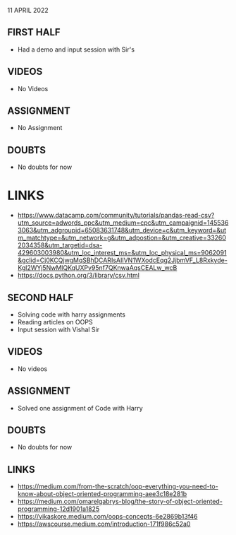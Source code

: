 11 APRIL 2022

## FIRST HALF

- Had a demo and input session with Sir's

## VIDEOS

- No Videos

## ASSIGNMENT

- No Assignment

## DOUBTS

- No doubts for now

# LINKS

- https://www.datacamp.com/community/tutorials/pandas-read-csv?utm_source=adwords_ppc&utm_medium=cpc&utm_campaignid=1455363063&utm_adgroupid=65083631748&utm_device=c&utm_keyword=&utm_matchtype=&utm_network=g&utm_adpostion=&utm_creative=332602034358&utm_targetid=dsa-429603003980&utm_loc_interest_ms=&utm_loc_physical_ms=9062091&gclid=Cj0KCQjwgMqSBhDCARIsAIIVN1WXodcEqg2JjbmVF_L8Rxkyde-Kgl2WYj5NwMlQKqUXPv95nf7QKnwaAqsCEALw_wcB
- https://docs.python.org/3/library/csv.html

## SECOND HALF

- Solving code with harry assignments
- Reading articles on OOPS
- Input session with Vishal Sir

## VIDEOS

- No videos

## ASSIGNMENT

- Solved one assignment of Code with Harry

## DOUBTS

- No doubts for now

## LINKS

- https://medium.com/from-the-scratch/oop-everything-you-need-to-know-about-object-oriented-programming-aee3c18e281b
- https://medium.com/omarelgabrys-blog/the-story-of-object-oriented-programming-12d1901a1825
- https://vikaskore.medium.com/oops-concepts-6e2869b13f46
- https://awscourse.medium.com/introduction-171f986c52a0

